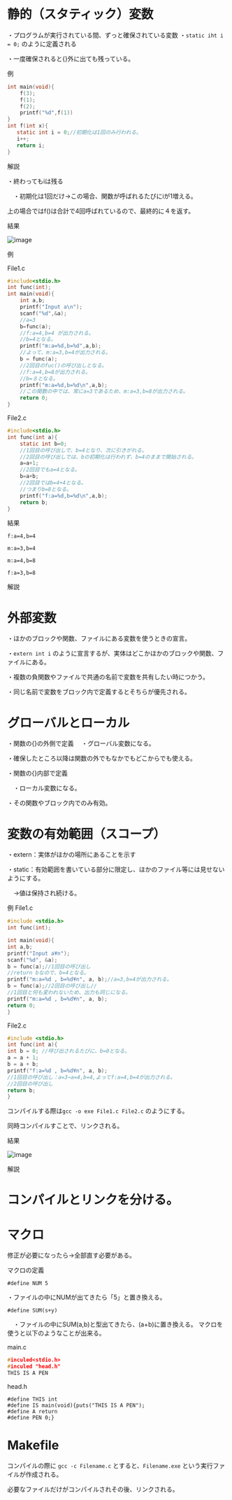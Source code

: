 # 静的（スタティック）変数

・プログラムが実行されている間、ずっと確保されている変数
・```static iht i = 0;```
のように定義される

・一度確保されると{}外に出ても残っている。

例
```c
int main(void){
    f(3);
    f(1);
    f(2);
    printf("%d",f(1))
}
int f(int x){
   static int i = 0;//初期化は1回のみ行われる。
   i++;
   return i;
}
```

解説

・終わってもiは残る

　・初期化は1回だけ→この場合、関数が呼ばれるたびにiが1増える。

上の場合ではf()は合計で4回呼ばれているので、最終的に４を返す。

結果

![image](https://user-images.githubusercontent.com/82156802/140502410-a221e25c-59fe-4fdf-8b87-967a3ee482dd.png)

例

File1.c
```c
#include<stdio.h>
int func(int);
int main(void){
	int a,b;
	printf("Input a\n");
	scanf("%d",&a);
	//a=3
	b=func(a);
	//f:a=4,b=4 が出力される。
	//b=4となる。
	printf("m:a=%d,b=%d",a,b);
	//よって、m:a=3,b=4が出力される。
	b = func(a);
	//2回目のfuc()の呼び出しとなる。
	//f:a=4,b=8が出力される。
	//b=８となる。
	printf("m:a=%d,b=%d\n",a,b);
	//この関数の中では、常にa=3であるため、m:a=3,b=8が出力される。
	return 0;
}
```

File2.c

```c
#include<stdio.h>
int func(int a){
	static int b=0;
	//1回目の呼び出しで、b=4となり、次に引きがれる。
	//2回目の呼び出しでは、bの初期化は行われず、b=4のままで開始される。
	a=a+1;
	//2回目でもa=4となる。
	b=a+b;
	//2回目ではb=4+4となる。
	//つまりb=8となる。
	printf("f:a=%d,b=%d\n",a,b);
	return b;
}
```

結果

```f:a=4,b=4```

```m:a=3,b=4```

```m:a=4,b=8```

```f:a=3,b=8```

解説











# 外部変数

・ほかのブロックや関数、ファイルにある変数を使うときの宣言。

・```extern int i```
のように宣言するが、実体はどこかほかのブロックや関数、ファイルにある。

・複数の負関数やファイルで共通の名前で変数を共有したい時につかう。

・同じ名前で変数をブロック内で定義するとそちらが優先される。

# グローバルとローカル

・関数の{}の外側で定義
　・グローバル変数になる。
 
  ・確保したところ以降は関数の外でもなかでもどこからでも使える。
 
・関数の{}内部で定義

　・ローカル変数になる。　
 
  ・その関数やブロック内でのみ有効。

# 変数の有効範囲（スコープ）

・extern：実体がほかの場所にあることを示す　

・static：有効範囲を書いている部分に限定し、ほかのファイル等には見せないようにする。

　→値は保持され続ける。

例
File1.c
```c
#include <stdio.h>
int func(int);

int main(void){
int a,b;
printf("Input a¥n");
scanf("%d", &a);
b = func(a);//1回目の呼び出し
//return bなので、b=4となる。
printf("m:a=%d , b=%d¥n", a, b);//a=3,b=4が出力される。
b = func(a);//2回目の呼び出し//
//1回目と何も変われないため、出力も同じになる。
printf("m:a=%d , b=%d¥n", a, b);
return 0;
}
```

File2.c

```c
#include <stdio.h>
int func(int a){
int b = 0; //呼び出されるたびに、b=0となる。
a = a + 1;
b = a + b;
printf("f:a=%d , b=%d¥n", a, b);
//1回目の呼び出し：a=3→a=4,b=4,よってf:a=4,b=4が出力される。
//2回目の呼び出し
return b;
}
```
コンパイルする際は```gcc -o exe File1.c File2.c```
のようにする。

同時コンパイルすことで、リンクされる。

結果

![image](https://user-images.githubusercontent.com/82156802/141288993-18dcf86a-a1d6-458c-a6ec-1d125d1fa59b.png)

解説

# コンパイルとリンクを分ける。

# マクロ

修正が必要になったら→全部直す必要がある。

マクロの定義

```#define NUM 5```

 ・ファイルの中にNUMが出てきたら「5」と置き換える。
 
 ```#define SUM(s+y)```
 
 　・ファイルの中にSUM(a,b)と型出てきたら、(a+b)に置き換える。
 マクロを使うと以下のようなことが出来る。

main.c

```c
#inculed<stdio.h>
#inculed "head.h"
THIS IS A PEN
```

head.h

```
#define THIS int
#define IS main(void){puts("THIS IS A PEN");
#define A return 
#define PEN 0;}
```
# Makefile

コンパイルの際に
```gcc -c Filename.c```
とすると、```Filename.exe```
という実行ファイルが作成される。

必要なファイルだけがコンパイルされその後、リンクされる。

